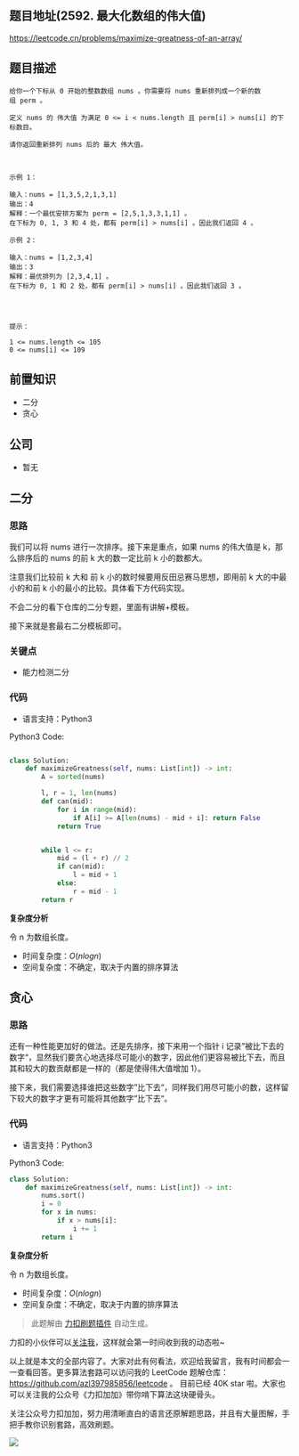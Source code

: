 ## 题目地址(2592. 最大化数组的伟大值)

https://leetcode.cn/problems/maximize-greatness-of-an-array/

## 题目描述

```
给你一个下标从 0 开始的整数数组 nums 。你需要将 nums 重新排列成一个新的数组 perm 。

定义 nums 的 伟大值 为满足 0 <= i < nums.length 且 perm[i] > nums[i] 的下标数目。

请你返回重新排列 nums 后的 最大 伟大值。

 

示例 1：

输入：nums = [1,3,5,2,1,3,1]
输出：4
解释：一个最优安排方案为 perm = [2,5,1,3,3,1,1] 。
在下标为 0, 1, 3 和 4 处，都有 perm[i] > nums[i] 。因此我们返回 4 。

示例 2：

输入：nums = [1,2,3,4]
输出：3
解释：最优排列为 [2,3,4,1] 。
在下标为 0, 1 和 2 处，都有 perm[i] > nums[i] 。因此我们返回 3 。


 

提示：

1 <= nums.length <= 105
0 <= nums[i] <= 109
```

## 前置知识

- 二分
- 贪心

## 公司

- 暂无

## 二分

### 思路

我们可以将 nums 进行一次排序。接下来是重点，如果 nums 的伟大值是 k，那么排序后的 nums 的前 k 大的数一定比前 k 小的数都大。

注意我们比较前 k 大和 前 k 小的数时候要用反田忌赛马思想，即用前 k 大的中最小的和前 k 小的最小的比较。具体看下方代码实现。

不会二分的看下仓库的二分专题，里面有讲解+模板。

接下来就是套最右二分模板即可。

### 关键点

- 能力检测二分

### 代码

- 语言支持：Python3

Python3 Code:

```python

class Solution:
    def maximizeGreatness(self, nums: List[int]) -> int:
        A = sorted(nums)

        l, r = 1, len(nums)
        def can(mid):
            for i in range(mid):
                if A[i] >= A[len(nums) - mid + i]: return False
            return True


        while l <= r:
            mid = (l + r) // 2
            if can(mid):
                l = mid + 1
            else:
                r = mid - 1
        return r

```

**复杂度分析**

令 n 为数组长度。

- 时间复杂度：$O(nlogn)$
- 空间复杂度：不确定，取决于内置的排序算法


## 贪心

### 思路

还有一种性能更加好的做法。还是先排序，接下来用一个指针 i 记录”被比下去的数字“，显然我们要贪心地选择尽可能小的数字，因此他们更容易被比下去，而且其和较大的数贡献都是一样的（都是使得伟大值增加 1）。

接下来，我们需要选择谁把这些数字”比下去“，同样我们用尽可能小的数，这样留下较大的数字才更有可能将其他数字”比下去“。

### 代码

- 语言支持：Python3

Python3 Code:

```python
class Solution:
    def maximizeGreatness(self, nums: List[int]) -> int:
        nums.sort()
        i = 0
        for x in nums:
            if x > nums[i]:
                i += 1
        return i

```

**复杂度分析**

令 n 为数组长度。

- 时间复杂度：$O(nlogn)$
- 空间复杂度：不确定，取决于内置的排序算法

> 此题解由 [力扣刷题插件](https://leetcode-pp.github.io/leetcode-cheat/?tab=solution-template) 自动生成。

力扣的小伙伴可以[关注我](https://leetcode-cn.com/u/fe-lucifer/)，这样就会第一时间收到我的动态啦~

以上就是本文的全部内容了。大家对此有何看法，欢迎给我留言，我有时间都会一一查看回答。更多算法套路可以访问我的 LeetCode 题解仓库：https://github.com/azl397985856/leetcode 。 目前已经 40K star 啦。大家也可以关注我的公众号《力扣加加》带你啃下算法这块硬骨头。

关注公众号力扣加加，努力用清晰直白的语言还原解题思路，并且有大量图解，手把手教你识别套路，高效刷题。

![](https://tva1.sinaimg.cn/large/007S8ZIlly1gfcuzagjalj30p00dwabs.jpg)
